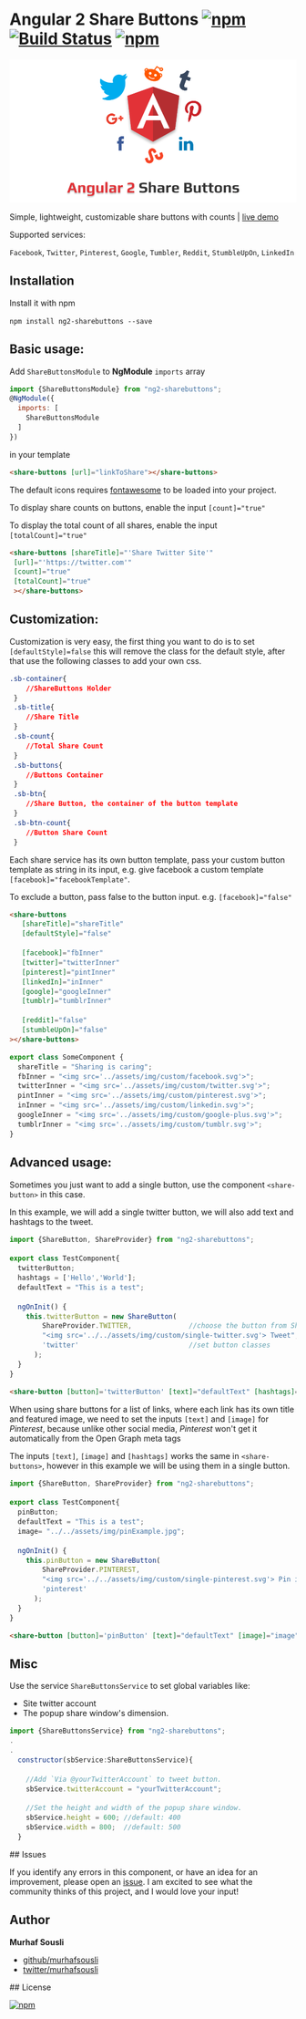 # Angular 2 Share Buttons [![npm](https://img.shields.io/npm/v/ng2-sharebuttons.svg?maxAge=2592000?style=plastic)](https://www.npmjs.com/package/ng2-sharebuttons) [![Build Status](https://travis-ci.org/MurhafSousli/ng2-sharebuttons.svg?branch=master)](https://travis-ci.org/MurhafSousli/ng2-sharebuttons) [![npm](https://img.shields.io/npm/dt/ng2-sharebuttons.svg?maxAge=2592000?style=plastic)](https://www.npmjs.com/package/ng2-sharebuttons)

![Angular 2 Share Buttons cover](/assets/cover.PNG?raw=true "Optional Title")

Simple, lightweight, customizable share buttons with counts | [live demo](https://murhafsousli.github.io/ng2-sharebuttons/)

Supported services:

`Facebook`, `Twitter`, `Pinterest`, `Google`, `Tumbler`, `Reddit`, `StumbleUpOn`, `LinkedIn`

## Installation

Install it with npm

`npm install ng2-sharebuttons --save`

## Basic usage:

Add `ShareButtonsModule` to **NgModule** `imports` array

```javascript
import {ShareButtonsModule} from "ng2-sharebuttons";
@NgModule({
  imports: [
    ShareButtonsModule
  ]
})
```

in your template

```html
<share-buttons [url]="linkToShare"></share-buttons>
```

The default icons requires [fontawesome](http://fontawesome.io/) to be loaded into your project.

To display share counts on buttons, enable the input `[count]="true"`

To display the total count of all shares, enable the input `[totalCount]="true"`

```html
<share-buttons [shareTitle]="'Share Twitter Site'"
 [url]="'https://twitter.com'"
 [count]="true"
 [totalCount]="true"
 ></share-buttons>
```

## Customization:

Customization is very easy, the first thing you want to do is to set `[defaultStyle]=false` this will remove the class for the default style, after that use the following classes to add your own css.

```css
.sb-container{
    //ShareButtons Holder
 }
 .sb-title{
    //Share Title
 }
 .sb-count{
    //Total Share Count
 }
 .sb-buttons{
    //Buttons Container
 }
 .sb-btn{
    //Share Button, the container of the button template 
 }
 .sb-btn-count{
    //Button Share Count
 }
```
Each share service has its own button template, pass your custom button template as string in its input, e.g. give facebook a custom template `[facebook]="facebookTemplate"`.

To exclude a button, pass false to the button input. e.g. `[facebook]="false"`

```html
<share-buttons
   [shareTitle]="shareTitle"
   [defaultStyle]="false"

   [facebook]="fbInner"
   [twitter]="twitterInner"
   [pinterest]="pintInner"
   [linkedIn]="inInner"
   [google]="googleInner"
   [tumblr]="tumblrInner"

   [reddit]="false"
   [stumbleUpOn]="false"
></share-buttons>
```
```javascript
export class SomeComponent {
  shareTitle = "Sharing is caring";
  fbInner = "<img src='../assets/img/custom/facebook.svg'>";
  twitterInner = "<img src='../assets/img/custom/twitter.svg'>";
  pintInner = "<img src='../assets/img/custom/pinterest.svg'>";
  inInner = "<img src='../assets/img/custom/linkedin.svg'>";
  googleInner = "<img src='../assets/img/custom/google-plus.svg'>";
  tumblrInner = "<img src='../assets/img/custom/tumblr.svg'>";
}
```

## Advanced usage:

Sometimes you just want to add a single button, use the component `<share-button>` in this case.

In this example, we will add a single twitter button, we will also add text and hashtags to the tweet.

```javascript
import {ShareButton, ShareProvider} from "ng2-sharebuttons";
  
export class TestComponent{
  twitterButton;
  hashtags = ['Hello','World'];
  defaultText = "This is a test";
  
  ngOnInit() {
    this.twitterButton = new ShareButton(
        ShareProvider.TWITTER,              //choose the button from ShareProvider
        "<img src='../../assets/img/custom/single-twitter.svg'> Tweet",    //set button template
        'twitter'                           //set button classes
      );
  }
}
```
```html
<share-button [button]='twitterButton' [text]="defaultText" [hashtags]="hashtags"></share-button>
```

When using share buttons for a list of links, where each link has its own title and featured image, we need to set the inputs `[text]` and `[image]` for *Pinterest*, because unlike other social media, *Pinterest* won't get it automatically from the Open Graph meta tags

The inputs `[text]`, `[image]` and `[hashtags]` works the same in `<share-buttons>`, however in this example we will be using them in a single button.

```javascript
import {ShareButton, ShareProvider} from "ng2-sharebuttons";
  
export class TestComponent{
  pinButton;
  defaultText = "This is a test";
  image= "../../assets/img/pinExample.jpg";
  
  ngOnInit() {
    this.pinButton = new ShareButton(
        ShareProvider.PINTEREST,
        "<img src='../../assets/img/custom/single-pinterest.svg'> Pin it",
        'pinterest'
      );
  }
}
```

```html
<share-button [button]='pinButton' [text]="defaultText" [image]="image"></share-button>
```

## Misc

Use the service `ShareButtonsService` to set global variables like:

 - Site twitter account
 - The popup share window's dimension.

```javascript
import {ShareButtonsService} from "ng2-sharebuttons";
.
.
  constructor(sbService:ShareButtonsService){

    //Add `Via @yourTwitterAccount` to tweet button. 
    sbService.twitterAccount = "yourTwitterAccount";

    //Set the height and width of the popup share window.
    sbService.height = 600; //default: 400
    sbService.width = 800;  //default: 500
  }
```

<a name="issues"/>
## Issues


If you identify any errors in this component, or have an idea for an improvement, please open an [issue](https://github.com/MurhafSousli/ng2-sharebuttons/issues). I am excited to see what the community thinks of this project, and I would love your input!

## Author

 **Murhaf Sousli**

 - [github/murhafsousli](https://github.com/MurhafSousli)
 - [twitter/murhafsousli](https://twitter.com/MurhafSousli)

<a name="license"/>
## License

[![npm](https://img.shields.io/npm/l/express.svg?maxAge=2592000)](/LICENSE)
